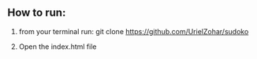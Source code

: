 ## How to run:
1) from your terminal run:
git clone https://github.com/UrielZohar/sudoko

2) Open the index.html file
